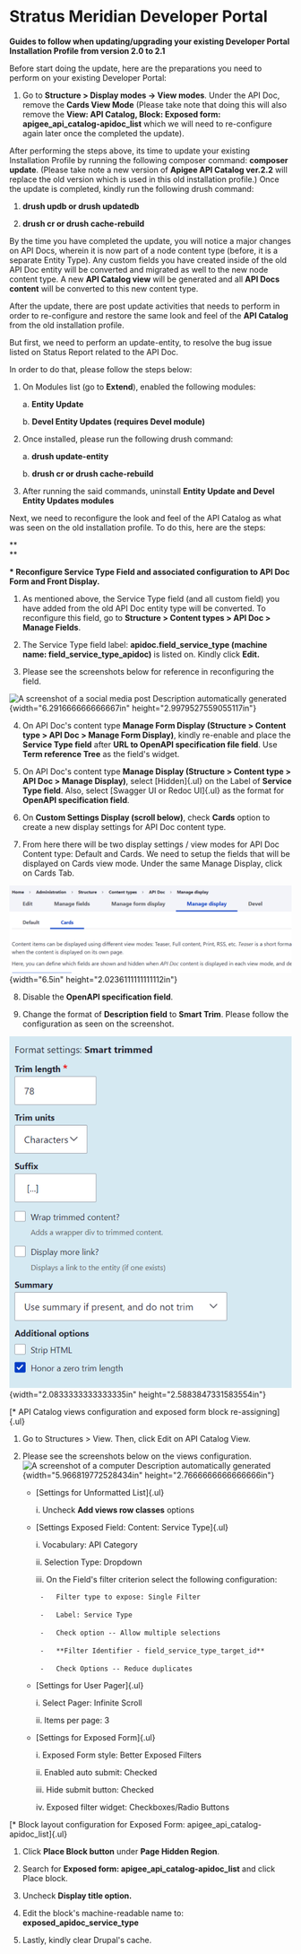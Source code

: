 Stratus Meridian Developer Portal
=================================

**Guides to follow when updating/upgrading your existing Developer
Portal Installation Profile from version 2.0 to 2.1**

Before start doing the update, here are the preparations you need to
perform on your existing Developer Portal:

1.  Go to **Structure \> Display modes -\> View modes**. Under the API
    Doc, remove the **Cards View Mode** (Please take note that doing
    this will also remove the **View: API Catalog, Block: Exposed form:
    apigee_api_catalog-apidoc_list** which we will need to re-configure
    again later once the completed the update).

After performing the steps above, its time to update your existing
Installation Profile by running the following composer command:
**composer update**. (Please take note a new version of **Apigee API
Catalog ver.2.2** will replace the old version which is used in this old
installation profile.) Once the update is completed, kindly run the
following drush command:

1.  **drush updb or drush updatedb**

2.  **drush cr or drush cache-rebuild**

By the time you have completed the update, you will notice a major
changes on API Docs, wherein it is now part of a node content type
(before, it is a separate Entity Type). Any custom fields you have
created inside of the old API Doc entity will be converted and migrated
as well to the new node content type. A new **API Catalog view** will be
generated and all **API Docs content** will be converted to this new
content type.

After the update, there are post update activities that needs to perform
in order to re-configure and restore the same look and feel of the **API
Catalog** from the old installation profile.

But first, we need to perform an update-entity, to resolve the bug issue
listed on Status Report related to the API Doc.

In order to do that, please follow the steps below:

1.  On Modules list (go to **Extend**), enabled the following modules:

    a.  **Entity Update**

    b.  **Devel Entity Updates (requires Devel module)**

2.  Once installed, please run the following drush command:

    a.  **drush update-entity**

    b.  **drush cr or drush cache-rebuild**

3.  After running the said commands, uninstall **Entity Update and Devel
    Entity Updates modules**

Next, we need to reconfigure the look and feel of the API Catalog as
what was seen on the old installation profile. To do this, here are the
steps:

**\
**

**\* Reconfigure Service Type Field and associated configuration to API
Doc Form and Front Display.**

1.  As mentioned above, the Service Type field (and all custom field)
    you have added from the old API Doc entity type will be converted.
    To reconfigure this field, go to **Structure \> Content types \> API
    Doc \> Manage Fields**.

2.  The Service Type field label: **apidoc.field_service_type (machine
    name: field_service_type_apidoc)** is listed on. Kindly click
    **Edit.**

3.  Please see the screenshots below for reference in reconfiguring the
    field.

![A screenshot of a social media post Description automatically
generated](.//media/image1.png){width="6.291666666666667in"
height="2.9979527559055117in"}

4.  On API Doc's content type **Manage Form Display (Structure \>
    Content type \> API Doc \> Manage Form Display)**, kindly re-enable
    and place the **Service Type field** after **URL to OpenAPI
    specification file field**. Use **Term reference Tree** as the
    field's widget.

5.  On API Doc's content type **Manage Display (Structure \> Content
    type \> API Doc \> Manage Display)**, select [Hidden]{.ul} on the
    Label of **Service Type field**. Also, select [Swagger UI or Redoc
    UI]{.ul} as the format for **OpenAPI specification field**.

6.  On **Custom Settings Display (scroll below)**, check **Cards**
    option to create a new display settings for API Doc content type.

7.  From here there will be two display settings / view modes for API
    Doc Content type: Default and Cards. We need to setup the fields
    that will be displayed on Cards view mode. Under the same Manage
    Display, click on Cards Tab.

![](.//media/image2.png){width="6.5in" height="2.0236111111111112in"}

8.  Disable the **OpenAPI specification field**.

9.  Change the format of **Description field** to **Smart Trim**. Please
    follow the configuration as seen on the screenshot.

![](.//media/image3.png){width="2.0833333333333335in"
height="2.5883847331583554in"}

[\* API Catalog views configuration and exposed form block
re-assigning]{.ul}

1.  Go to Structures \> View. Then, click Edit on API Catalog View.

2.  Please see the screenshots below on the views configuration.![A
    screenshot of a computer Description automatically
    generated](.//media/image4.png){width="5.966819772528434in"
    height="2.7666666666666666in"}

    -   [Settings for Unformatted List]{.ul}

        i.  Uncheck **Add views row classes** options

    -   [Settings Exposed Field: Content: Service Type]{.ul}

        i.  Vocabulary: API Category

        ii. Selection Type: Dropdown

        iii. On the Field's filter criterion select the following
             configuration:

             -   Filter type to expose: Single Filter

             -   Label: Service Type

             -   Check option -- Allow multiple selections

             -   **Filter Identifier - field_service_type_target_id**

             -   Check Options -- Reduce duplicates

    -   [Settings for User Pager]{.ul}

        i.  Select Pager: Infinite Scroll

        ii. Items per page: 3

    -   [Settings for Exposed Form]{.ul}

        i.  Exposed Form style: Better Exposed Filters

        ii. Enabled auto submit: Checked

        iii. Hide submit button: Checked

        iv. Exposed filter widget: Checkboxes/Radio Buttons

[\* Block layout configuration for Exposed Form:
apigee_api_catalog-apidoc_list]{.ul}

1.  Click **Place Block button** under **Page Hidden Region**.

2.  Search for **Exposed form: apigee_api_catalog-apidoc_list** and
    click Place block.

3.  Uncheck **Display title option.**

4.  Edit the block's machine-readable name to:
    **exposed_apidoc_service_type**

5.  Lastly, kindly clear Drupal's cache.
